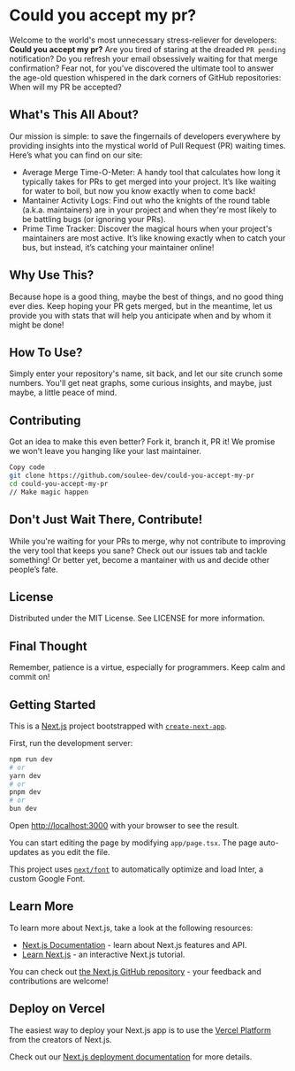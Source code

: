 # Could you accept my pr?

Welcome to the world's most unnecessary stress-reliever for developers: **Could you accept my pr?** Are you tired of staring at the dreaded `PR pending` notification? Do you refresh your email obsessively waiting for that merge confirmation? Fear not, for you've discovered the ultimate tool to answer the age-old question whispered in the dark corners of GitHub repositories: When will my PR be accepted?

## What's This All About?

Our mission is simple: to save the fingernails of developers everywhere by providing insights into the mystical world of Pull Request (PR) waiting times. Here’s what you can find on our site:

- Average Merge Time-O-Meter: A handy tool that calculates how long it typically takes for PRs to get merged into your project. It’s like waiting for water to boil, but now you know exactly when to come back!
- Mantainer Activity Logs: Find out who the knights of the round table (a.k.a. maintainers) are in your project and when they're most likely to be battling bugs (or ignoring your PRs).
- Prime Time Tracker: Discover the magical hours when your project's maintainers are most active. It’s like knowing exactly when to catch your bus, but instead, it’s catching your maintainer online!

## Why Use This?

Because hope is a good thing, maybe the best of things, and no good thing ever dies. Keep hoping your PR gets merged, but in the meantime, let us provide you with stats that will help you anticipate when and by whom it might be done!

## How To Use?

Simply enter your repository's name, sit back, and let our site crunch some numbers. You'll get neat graphs, some curious insights, and maybe, just maybe, a little peace of mind.

## Contributing

Got an idea to make this even better? Fork it, branch it, PR it! We promise we won't leave you hanging like your last maintainer.

```bash
Copy code
git clone https://github.com/soulee-dev/could-you-accept-my-pr
cd could-you-accept-my-pr
// Make magic happen
```

## Don't Just Wait There, Contribute!

While you're waiting for your PRs to merge, why not contribute to improving the very tool that keeps you sane? Check out our issues tab and tackle something! Or better yet, become a mantainer with us and decide other people’s fate.

## License

Distributed under the MIT License. See LICENSE for more information.

## Final Thought

Remember, patience is a virtue, especially for programmers. Keep calm and commit on!

## Getting Started

This is a [Next.js](https://nextjs.org/) project bootstrapped with [`create-next-app`](https://github.com/vercel/next.js/tree/canary/packages/create-next-app).

First, run the development server:

```bash
npm run dev
# or
yarn dev
# or
pnpm dev
# or
bun dev
```

Open [http://localhost:3000](http://localhost:3000) with your browser to see the result.

You can start editing the page by modifying `app/page.tsx`. The page auto-updates as you edit the file.

This project uses [`next/font`](https://nextjs.org/docs/basic-features/font-optimization) to automatically optimize and load Inter, a custom Google Font.

## Learn More

To learn more about Next.js, take a look at the following resources:

- [Next.js Documentation](https://nextjs.org/docs) - learn about Next.js features and API.
- [Learn Next.js](https://nextjs.org/learn) - an interactive Next.js tutorial.

You can check out [the Next.js GitHub repository](https://github.com/vercel/next.js/) - your feedback and contributions are welcome!

## Deploy on Vercel

The easiest way to deploy your Next.js app is to use the [Vercel Platform](https://vercel.com/new?utm_medium=default-template&filter=next.js&utm_source=create-next-app&utm_campaign=create-next-app-readme) from the creators of Next.js.

Check out our [Next.js deployment documentation](https://nextjs.org/docs/deployment) for more details.
